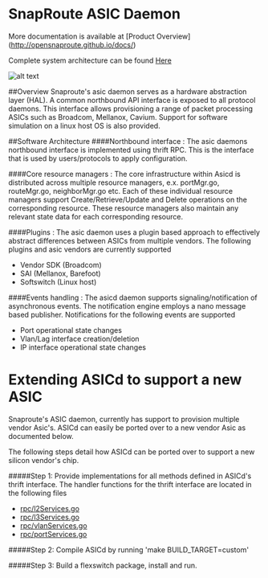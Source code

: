 SnapRoute ASIC Daemon 
========================

More documentation is available at 
[Product Overview] (http://opensnaproute.github.io/docs/)

Complete system architecture can be found 
[Here](http://opensnaproute.github.io/docs/architecture.html) 


![alt text](https://github.com/OpenSnaproute/asicd/blob/master/Asic_Daemon.jpg "High level architecture diagram")

##Overview
Snaproute's asic daemon serves as a hardware abstraction layer (HAL). A common northbound API interface is exposed to all protocol daemons. This interface allows provisioning a range of packet processing ASICs such as Broadcom, Mellanox, Cavium. Support for software simulation on a linux host OS is also provided.

##Software Architecture
####Northbound interface :
The asic daemons northbound interface is implemented using thrift RPC. This is the interface that is used by users/protocols to apply configuration.

####Core resource managers :
The core infrastructure within Asicd is distributed across multiple resource managers, e.x. portMgr.go, routeMgr.go, neighborMgr.go etc. Each of these individual resource managers support Create/Retrieve/Update and Delete operations on the corresponding resource. These resource managers also maintain any relevant state data for each corresponding resource.

####Plugins :
The asic daemon uses a plugin based approach to effectively abstract differences between ASICs from multiple vendors. The following plugins and asic vendors are currently supported
- Vendor SDK (Broadcom)
- SAI (Mellanox, Barefoot)
- Softswitch (Linux host)

####Events handling :
The asicd daemon supports signaling/notification of asynchronous events. The notification engine employs a nano message based publisher. Notifications for the following events are supported
- Port operational state changes
- Vlan/Lag interface creation/deletion
- IP interface operational state changes

Extending ASICd to support a new ASIC
=====================================

Snaproute's ASIC daemon, currently has support to provision multiple vendor Asic's. ASICd can easily be ported over to a new vendor Asic as documented below.

The following steps detail how ASICd can be ported over to support a new silicon vendor's chip.

#####Step 1:
Provide implementations for all methods defined in ASICd's thrift interface. The handler functions for the thrift interface are located in the following files
- [rpc/l2Services.go](https://github.com/OpenSnaproute/asicd/blob/master/rpc/l2Services.go) 
- [rpc/l3Services.go](https://github.com/OpenSnaproute/asicd/blob/master/rpc/l3Services.go) 
- [rpc/vlanServices.go](https://github.com/OpenSnaproute/asicd/blob/master/rpc/vlanServices.go) 
- [rpc/portServices.go](https://github.com/OpenSnaproute/asicd/blob/master/rpc/portServices.go) 

#####Step 2:
Compile ASICd by running 'make BUILD_TARGET=custom'

#####Step 3:
Build a flexswitch package, install and run.
